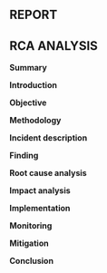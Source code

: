 REPORT
-
RCA ANALYSIS
-

**Summary**


**Introduction**


**Objective**


**Methodology**


**Incident description**


**Finding**


**Root cause analysis**


**Impact analysis**


**Implementation**


**Monitoring**


**Mitigation**


**Conclusion**

























